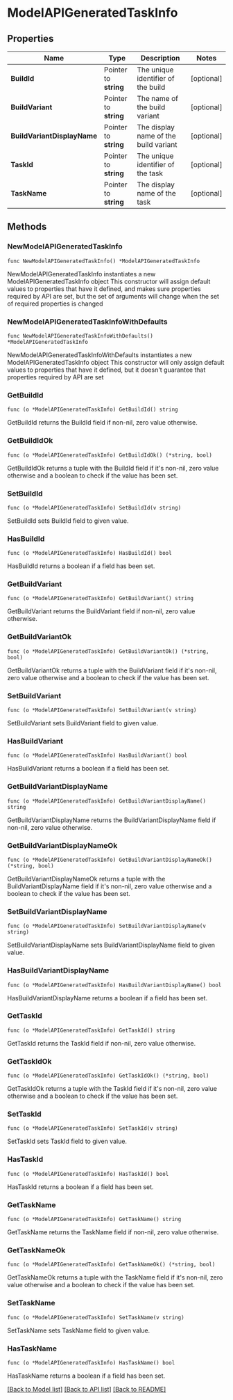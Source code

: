 # ModelAPIGeneratedTaskInfo

## Properties

Name | Type | Description | Notes
------------ | ------------- | ------------- | -------------
**BuildId** | Pointer to **string** | The unique identifier of the build | [optional] 
**BuildVariant** | Pointer to **string** | The name of the build variant | [optional] 
**BuildVariantDisplayName** | Pointer to **string** | The display name of the build variant | [optional] 
**TaskId** | Pointer to **string** | The unique identifier of the task | [optional] 
**TaskName** | Pointer to **string** | The display name of the task | [optional] 

## Methods

### NewModelAPIGeneratedTaskInfo

`func NewModelAPIGeneratedTaskInfo() *ModelAPIGeneratedTaskInfo`

NewModelAPIGeneratedTaskInfo instantiates a new ModelAPIGeneratedTaskInfo object
This constructor will assign default values to properties that have it defined,
and makes sure properties required by API are set, but the set of arguments
will change when the set of required properties is changed

### NewModelAPIGeneratedTaskInfoWithDefaults

`func NewModelAPIGeneratedTaskInfoWithDefaults() *ModelAPIGeneratedTaskInfo`

NewModelAPIGeneratedTaskInfoWithDefaults instantiates a new ModelAPIGeneratedTaskInfo object
This constructor will only assign default values to properties that have it defined,
but it doesn't guarantee that properties required by API are set

### GetBuildId

`func (o *ModelAPIGeneratedTaskInfo) GetBuildId() string`

GetBuildId returns the BuildId field if non-nil, zero value otherwise.

### GetBuildIdOk

`func (o *ModelAPIGeneratedTaskInfo) GetBuildIdOk() (*string, bool)`

GetBuildIdOk returns a tuple with the BuildId field if it's non-nil, zero value otherwise
and a boolean to check if the value has been set.

### SetBuildId

`func (o *ModelAPIGeneratedTaskInfo) SetBuildId(v string)`

SetBuildId sets BuildId field to given value.

### HasBuildId

`func (o *ModelAPIGeneratedTaskInfo) HasBuildId() bool`

HasBuildId returns a boolean if a field has been set.

### GetBuildVariant

`func (o *ModelAPIGeneratedTaskInfo) GetBuildVariant() string`

GetBuildVariant returns the BuildVariant field if non-nil, zero value otherwise.

### GetBuildVariantOk

`func (o *ModelAPIGeneratedTaskInfo) GetBuildVariantOk() (*string, bool)`

GetBuildVariantOk returns a tuple with the BuildVariant field if it's non-nil, zero value otherwise
and a boolean to check if the value has been set.

### SetBuildVariant

`func (o *ModelAPIGeneratedTaskInfo) SetBuildVariant(v string)`

SetBuildVariant sets BuildVariant field to given value.

### HasBuildVariant

`func (o *ModelAPIGeneratedTaskInfo) HasBuildVariant() bool`

HasBuildVariant returns a boolean if a field has been set.

### GetBuildVariantDisplayName

`func (o *ModelAPIGeneratedTaskInfo) GetBuildVariantDisplayName() string`

GetBuildVariantDisplayName returns the BuildVariantDisplayName field if non-nil, zero value otherwise.

### GetBuildVariantDisplayNameOk

`func (o *ModelAPIGeneratedTaskInfo) GetBuildVariantDisplayNameOk() (*string, bool)`

GetBuildVariantDisplayNameOk returns a tuple with the BuildVariantDisplayName field if it's non-nil, zero value otherwise
and a boolean to check if the value has been set.

### SetBuildVariantDisplayName

`func (o *ModelAPIGeneratedTaskInfo) SetBuildVariantDisplayName(v string)`

SetBuildVariantDisplayName sets BuildVariantDisplayName field to given value.

### HasBuildVariantDisplayName

`func (o *ModelAPIGeneratedTaskInfo) HasBuildVariantDisplayName() bool`

HasBuildVariantDisplayName returns a boolean if a field has been set.

### GetTaskId

`func (o *ModelAPIGeneratedTaskInfo) GetTaskId() string`

GetTaskId returns the TaskId field if non-nil, zero value otherwise.

### GetTaskIdOk

`func (o *ModelAPIGeneratedTaskInfo) GetTaskIdOk() (*string, bool)`

GetTaskIdOk returns a tuple with the TaskId field if it's non-nil, zero value otherwise
and a boolean to check if the value has been set.

### SetTaskId

`func (o *ModelAPIGeneratedTaskInfo) SetTaskId(v string)`

SetTaskId sets TaskId field to given value.

### HasTaskId

`func (o *ModelAPIGeneratedTaskInfo) HasTaskId() bool`

HasTaskId returns a boolean if a field has been set.

### GetTaskName

`func (o *ModelAPIGeneratedTaskInfo) GetTaskName() string`

GetTaskName returns the TaskName field if non-nil, zero value otherwise.

### GetTaskNameOk

`func (o *ModelAPIGeneratedTaskInfo) GetTaskNameOk() (*string, bool)`

GetTaskNameOk returns a tuple with the TaskName field if it's non-nil, zero value otherwise
and a boolean to check if the value has been set.

### SetTaskName

`func (o *ModelAPIGeneratedTaskInfo) SetTaskName(v string)`

SetTaskName sets TaskName field to given value.

### HasTaskName

`func (o *ModelAPIGeneratedTaskInfo) HasTaskName() bool`

HasTaskName returns a boolean if a field has been set.


[[Back to Model list]](../README.md#documentation-for-models) [[Back to API list]](../README.md#documentation-for-api-endpoints) [[Back to README]](../README.md)


